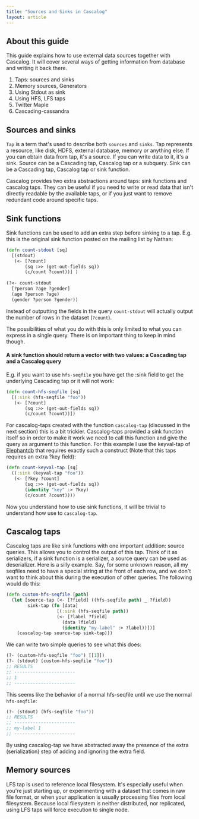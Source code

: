 ```yaml
---
title: "Sources and Sinks in Cascalog"
layout: article
---
```


## About this guide

This guide explains how to use external data sources together with Cascalog. It will cover several ways
of getting information from database and writing it back there.

1. Taps: sources and sinks
2. Memory sources, Generators
3. Using Stdout as sink
4. Using HFS, LFS taps
5. Twitter Maple
6. Cascading-cassandra

## Sources and sinks

`Tap` is a term that's used to describe both `sources` and `sinks`. Tap represents a resource, like disk,
HDFS, external database, memory or anything else. If you can obtain data from tap, it's a source. If you
can write data to it, it's a sink. Source can be a Cascading tap, Cascalog tap or a subquery. Sink can be
a Cascading tap, Cascalog tap or sink function.

Cascalog provides two extra abstractions around taps: sink functions and cascalog taps. They can be useful if you need to write or read data that isn't directly readable by the available taps, or if you just want to remove redundant code around specific taps.

## Sink functions

Sink functions can be used to add an extra step before sinking to a tap. E.g. this is the original sink function posted on the mailing list by Nathan:

```clojure
(defn count-stdout [sq] 
  [(stdout) 
   (<- [?count] 
       (sq :>> (get-out-fields sq)) 
       (c/count ?count))] ) 
 
(?<- count-stdout 
  [?person ?age ?gender] 
  (age ?person ?age) 
  (gender ?person ?gender))
```

Instead of outputting the fields in the query `count-stdout` will actually output the number of rows in the dataset (`?count`).

The possibilities of what you do with this is only limited to what you can express in a single query. There is on important thing to keep in mind though. 

#### A sink function should return a vector with two values: a Cascading tap and a Cascalog query

E.g. if you want to use `hfs-seqfile` you have get the :sink field to get the underlying Cascading tap or it will not work:

```clojure
(defn count-hfs-seqfile [sq] 
  [(:sink (hfs-seqfile "foo")) 
   (<- [?count] 
       (sq :>> (get-out-fields sq)) 
       (c/count ?count))])
```

For cascalog-taps created with the function `cascalog-tap` (discussed in the next section) this is a bit trickier. Cascalog-taps provided a sink function itself so in order to make it work we need to call this function and give the query as argument to this function. For this example I use the keyval-tap of [Elephantdb](https://github.com/nathanmarz/elephantdb/blob/develop/elephantdb-cascalog/src/clj/elephantdb/cascalog/keyval.clj)
that requires exactly such a construct (Note that this taps requires an extra ?key field):

```clojure
(defn count-keyval-tap [sq] 
  ((:sink (keyval-tap "foo")) 
   (<- [?key ?count] 
       (sq :>> (get-out-fields sq)) 
       (identity "key" :> ?key)
       (c/count ?count))))
```

Now you understand how to use sink functions, it will be trivial to understand how use to `cascalog-tap`.

## Cascalog taps

Cascalog taps are like sink functions with one important addition: source queries. This allows you to control the output of this tap. Think of it as serializers, if a sink function is a serializer, a source query can be used as deserializer. Here is a silly example. Say, for some unknown reason, all my seqfiles need to have a special string at the front of each row, and we don't want to think about this during the execution of other queries. The following would do this:

```clojure
(defn custom-hfs-seqfile [path]
  (let [source-tap (<- [?field] ((hfs-seqfile path) _ ?field))
        sink-tap (fn [data] 
                   [(:sink (hfs-seqfile path))
                   (<- [?label ?field]
                     (data ?field)
                     (identity "my-label" :> ?label))])]
    (cascalog-tap source-tap sink-tap)))
```
We can write two simple queries to see what this does:

```clojure
(?- (custom-hfs-seqfile "foo") [[1]])
(?- (stdout) (custom-hfs-seqfile "foo"))
;; RESULTS
;; -----------------------
;; 1
;; -----------------------
```
This seems like the behavior of a normal hfs-seqfile until we use the normal `hfs-seqfile`:

```clojure
(?- (stdout) (hfs-seqfile "foo"))
;; RESULTS
;; -----------------------
;; my-label 1
;; -----------------------
```

By using cascalog-tap we have abstracted away the presence of the extra (serialization) step of adding and ignoring the extra field.

## Memory sources

LFS tap is used to reference local filesystem. It's especially useful when you're just starting up, or
experimenting with a dataset that comes in raw file format, or when your application is usually processing
files from local filesystem. Because local filesystem is neither distributed, nor replicated, using LFS
taps will force execution to single node.
